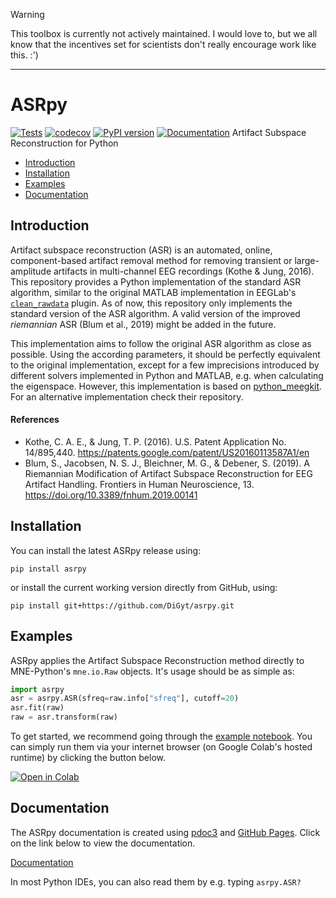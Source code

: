> [!WARNING]  
> This toolbox is currently not actively maintained. I would love to, but we all know that the incentives set for scientists don't really encourage work like this. :')
___

# ASRpy
[![Tests](https://github.com/DiGyt/asrpy/actions/workflows/publish.yml/badge.svg)](https://github.com/DiGyt/asrpy/actions/workflows/publish.yml)
[![codecov](https://codecov.io/gh/DiGyt/asrpy/branch/main/graph/badge.svg)](https://codecov.io/gh/DiGyt/asrpy)
[![PyPI version](https://img.shields.io/pypi/v/asrpy.svg)](https://pypi.org/project/asrpy/)
[![Documentation](https://img.shields.io/badge/docs-pdoc3-blue)](https://DiGyt.github.io/asrpy/)
Artifact Subspace Reconstruction for Python

- [Introduction](#introduction)
- [Installation](#installation)
- [Examples](#examples)
- [Documentation](#documentation)


## Introduction

Artifact subspace reconstruction (ASR) is an automated, online,
component-based artifact removal method for removing transient or
large-amplitude artifacts in multi-channel EEG recordings (Kothe & Jung, 
2016). This repository provides a Python implementation of the standard 
ASR algorithm, similar to the original MATLAB implementation in EEGLab's 
[`clean_rawdata`](https://github.com/sccn/clean_rawdata) plugin.
As of now, this repository only implements the standard version of 
the ASR algorithm. A valid version of the improved _riemannian_ ASR 
(Blum et al., 2019) might be added in the future.

This implementation aims to follow the original ASR algorithm as close 
as possible. Using the according parameters, it should be perfectly 
equivalent to the original implementation, except for a few imprecisions
introduced by different solvers implemented in Python and MATLAB, e.g. 
when calculating the eigenspace. However, this implementation is 
based on [python_meegkit](https://github.com/nbara/python-meegkit). 
For an alternative implementation check their repository.

#### References

- Kothe, C. A. E., & Jung, T. P. (2016). U.S. Patent Application No. 
14/895,440. https://patents.google.com/patent/US20160113587A1/en
- Blum, S., Jacobsen, N. S. J., Bleichner, M. G., & Debener, S. (2019). 
A Riemannian Modification of Artifact Subspace Reconstruction for EEG 
Artifact Handling. Frontiers in Human Neuroscience, 13. 
https://doi.org/10.3389/fnhum.2019.00141
   
   
## Installation

You can install the latest ASRpy release using:
```
pip install asrpy
```
or install the current working version directly from GitHub, using:
```
pip install git+https://github.com/DiGyt/asrpy.git
```


## Examples

ASRpy applies the Artifact Subspace Reconstruction method directly to MNE-Python's `mne.io.Raw` objects. It's usage should be as simple as:
```python
import asrpy
asr = asrpy.ASR(sfreq=raw.info["sfreq"], cutoff=20)
asr.fit(raw)
raw = asr.transform(raw)
```

To get started, we recommend going through the [example notebook](https://github.com/DiGyt/asrpy/blob/main/example.ipynb). You can simply run them via your internet browser (on Google Colab's hosted runtime) by clicking the  button below.

[![Open in Colab](https://colab.research.google.com/assets/colab-badge.svg)](https://colab.research.google.com/github/DiGyt/asrpy/blob/main/example.ipynb)


## Documentation

The ASRpy documentation is created using [pdoc3](https://pdoc3.github.io/pdoc/) and [GitHub Pages](https://pages.github.com/). Click on the link below to view the documentation.

[Documentation](https://digyt.github.io/asrpy/)

In most Python IDEs, you can also read them by e.g. typing `asrpy.ASR?`


<!-- 
Note for myself: build the documentation with:
cd . #asrpy head dir
pdoc3 --html --output-dir docs asrpy -f -c sort_identifiers=False

Second Note: Deploy on PyPI like:
git clone https://github.com/DiGyt/asrpy.git
pip install asrpy/.
rm -rf dist
python asrpy/setup.py sdist
python asrpy/setup.py bdist_wheel
pip install twine
twine check dist/*
twine upload dist/*
-->





